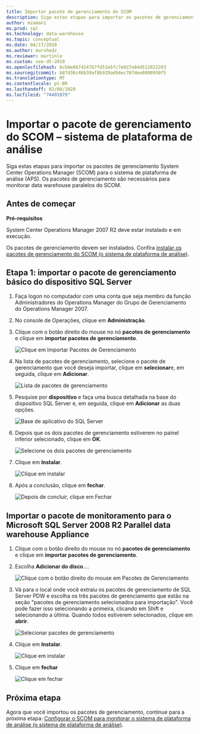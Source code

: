```yaml
---
title: Importar pacote de gerenciamento do SCOM
description: Siga estas etapas para importar os pacotes de gerenciamento System Center Operations Manager (SCOM) para o sistema de plataforma de análise (APS). Os pacotes de gerenciamento são necessários para monitorar data warehouse paralelos do SCOM.
author: mzaman1
ms.prod: sql
ms.technology: data-warehouse
ms.topic: conceptual
ms.date: 04/17/2018
ms.author: murshedz
ms.reviewer: martinle
ms.custom: seo-dt-2019
ms.openlocfilehash: bcb0e667424767fd53a5fc7e027e84d512022203
ms.sourcegitcommit: b87d36c46b39af8b929ad94ec707dee8800950f5
ms.translationtype: MT
ms.contentlocale: pt-BR
ms.lasthandoff: 02/08/2020
ms.locfileid: "74401079"
---
```

# <a name="import-the-scom-management-pack---analytics-platform-system"></a>Importar o pacote de gerenciamento do SCOM – sistema de plataforma de análise
Siga estas etapas para importar os pacotes de gerenciamento System Center Operations Manager (SCOM) para o sistema de plataforma de análise (APS). Os pacotes de gerenciamento são necessários para monitorar data warehouse paralelos do SCOM. 
  
## <a name="BeforeBegin"></a>Antes de começar  
**Pré-requisitos**  
  
System Center Operations Manager 2007 R2 deve estar instalado e em execução.  
  
Os pacotes de gerenciamento devem ser instalados. Confira [instalar os pacotes de gerenciamento do SCOM &#40;o sistema de plataforma de análise&#41;](install-the-scom-management-packs.md).  
  
## <a name="Step1"></a>Etapa 1: importar o pacote de gerenciamento básico do dispositivo SQL Server  
  
1.  Faça logon no computador com uma conta que seja membro da função Administradores do Operations Manager do Grupo de Gerenciamento do Operations Manager 2007.  
  
2.  No console de Operações, clique em **Administração**.  
  
3.  Clique com o botão direito do mouse no nó **pacotes de gerenciamento** e clique em **importar pacotes de gerenciamento**.  
  
    ![Clique em Importar Pacotes de Gerenciamento](./media/import-the-scom-management-pack-for-pdw/SCOM_IMP.png "SCOM_IMP")  
  
4.  Na lista de pacotes de gerenciamento, selecione o pacote de gerenciamento que você deseja importar, clique em **selecionar**e, em seguida, clique em **Adicionar**.  
  
    ![Lista de pacotes de gerenciamento](./media/import-the-scom-management-pack-for-pdw/SCOM_IMP2.png "SCOM_IMP2")  
  
5.  Pesquise por **dispositivo** e faça uma busca detalhada na base do dispositivo SQL Server e, em seguida, clique em **Adicionar** as duas opções.  
  
    ![Base de aplicativo do SQL Server](./media/import-the-scom-management-pack-for-pdw/SCOM_IMP3.png "SCOM_IMP3")  
  
6.  Depois que os dois pacotes de gerenciamento estiverem no painel inferior selecionado, clique em **OK**.  
  
    ![Selecione os dois pacotes de gerenciamento](./media/import-the-scom-management-pack-for-pdw/SCOM_IMP4.png "SCOM_IMP4")  
  
7.  Clique em **Instalar**.  
  
    ![Clique em instalar](./media/import-the-scom-management-pack-for-pdw/SCOM_IMP5.png "SCOM_IMP5")  
  
8.  Após a conclusão, clique em **fechar**.  
  
    ![Depois de concluir, clique em Fechar](./media/import-the-scom-management-pack-for-pdw/SCOM_IMP6.png "SCOM_IMP6")  
  
## <a name="Step2"></a>Importar o pacote de monitoramento para o Microsoft SQL Server 2008 R2 Parallel data warehouse Appliance  
  
1.  Clique com o botão direito do mouse no nó **pacotes de gerenciamento** e clique em **importar pacotes de gerenciamento**.  
  
2.  Escolha **Adicionar do disco**....  
  
    ![Clique com o botão direito do mouse em Pacotes de Gerenciamento](./media/import-the-scom-management-pack-for-pdw/SCOM_PDW.png "SCOM_PDW")  
  
3.  Vá para o local onde você extraiu os pacotes de gerenciamento de SQL Server PDW e escolha os três pacotes de gerenciamento que estão na seção "pacotes de gerenciamento selecionados para importação". Você pode fazer isso selecionando a primeira, clicando em Shift e selecionando a última. Quando todos estiverem selecionados, clique em **abrir**.  
  
    ![Selecionar pacotes de gerenciamento](./media/import-the-scom-management-pack-for-pdw/SCOM_PDW2.png "SCOM_PDW2")  
  
4.  Clique em **Instalar**.  
  
    ![Clique em instalar](./media/import-the-scom-management-pack-for-pdw/SCOM_PDW3.png "SCOM_PDW3")  
  
5.  Clique em **fechar**  
  
    ![Clique em fechar](./media/import-the-scom-management-pack-for-pdw/SCOM_PDW4.png "SCOM_PDW4")  
  
## <a name="next-step"></a>Próxima etapa  
Agora que você importou os pacotes de gerenciamento, continue para a próxima etapa: [Configurar o SCOM para monitorar o sistema de plataforma de análise &#40;o sistema de plataforma de análise&#41;](configure-scom-to-monitor-analytics-platform-system.md).  
  
<!-- MISSING LINKS ## See Also  
[Common Metadata Query Examples &#40;SQL Server PDW&#41;](../sqlpdw/common-metadata-query-examples-sql-server-pdw.md)  -->  
  
